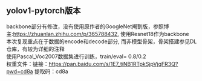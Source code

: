 ## yolov1-pytorch版本
backbone部分有修改，没有使用原作者的GoogleNet阉割版，参照博主:https://zhuanlan.zhihu.com/p/365788432, 使用Resnet18作为backbone    
本次复现重点在于数据的encode和decode部分, 而非模型骨架，骨架搭建参见DL仓库，有较为详细的注释      
使用Pascal_Voc2007数据集进行训练，train/eval= 0.8/0.2       
权重文件：链接：https://pan.baidu.com/s/1E7_tiNB1RTpkSjpVjqFR3Q?pwd=cd8a  提取码：cd8a
